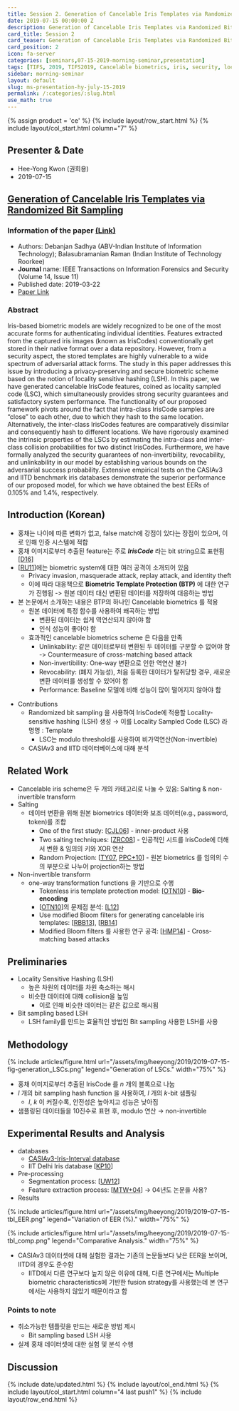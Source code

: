 ```yaml
---
title: Session 2. Generation of Cancelable Iris Templates via Randomized Bit Sampling
date: 2019-07-15 00:00:00 Z
description: Generation of Cancelable Iris Templates via Randomized Bit Sampling
card_title: Session 2
card_teaser: Generation of Cancelable Iris Templates via Randomized Bit Sampling
card_position: 2
icon: fa-server
categories: [seminars,07-15-2019-morning-seminar,presentation]
tags: [TIFS, 2019, TIFS2019, Cancelable biometrics, iris, security, locality sensitive hashing]
sidebar: morning-seminar
layout: default
slug: ms-presentation-hy-july-15-2019
permalink: /:categories/:slug.html
use_math: true
---
```


{% assign product = 'ce' %}
{% include layout/row_start.html %}
{% include layout/col_start.html column="7" %}

## Presenter & Date
+ Hee-Yong Kwon (권희용)
+ 2019-07-15

## [Generation of Cancelable Iris Templates via Randomized Bit Sampling](https://inhaucs.github.io/seminars/07-xx-2019-morning-seminar/presentation/ms-presentation-hy-july-xx-2019.html)

### Information of the paper [(Link)](https://ieeexplore.ieee.org/abstract/document/8672919)
+ Authors: Debanjan Sadhya (ABV-Indian Institute of Information Technology); Balasubramanian Raman (Indian Institute of Technology Roorkee)
+ **Journal** name: IEEE Transactions on Information Forensics and Security (Volume 14, Issue 11)
+ Published date: 2019-03-22
+ [Paper Link](https://ieeexplore.ieee.org/stamp/stamp.jsp?tp=&arnumber=8672919)


### Abstract
Iris-based biometric models are widely recognized to be one of the most accurate forms for authenticating individual identities. Features extracted from the captured iris images (known as IrisCodes) conventionally get stored in their native format over a data repository. However, from a security aspect, the stored templates are highly vulnerable to a wide spectrum of adversarial attack forms. The study in this paper addresses this issue by introducing a privacy-preserving and secure biometric scheme based on the notion of locality sensitive hashing (LSH). In this paper, we have generated cancelable IrisCode features, coined as locality sampled code (LSC), which simultaneously provides strong security guarantees and satisfactory system performance. The functionality of our proposed framework pivots around the fact that intra-class IrisCode samples are “close” to each other, due to which they hash to the same location. Alternatively, the inter-class IrisCodes features are comparatively dissimilar and consequently hash to different locations. We have rigorously examined the intrinsic properties of the LSCs by estimating the intra-class and inter-class collision probabilities for two distinct IrisCodes. Furthermore, we have formally analyzed the security guarantees of non-invertibility, revocability, and unlinkability in our model by establishing various bounds on the adversarial success probability. Extensive empirical tests on the CASIAv3 and IITD benchmark iris databases demonstrate the superior performance of our proposed model, for which we have obtained the best EERs of 0.105% and 1.4%, respectively.


## Introduction (Korean)
+ 홍채는 나이에 따른 변화가 없고, false match에 강점이 있다는 장점이 있으며, 이로 인해 인증 시스템에 적합
+ 홍채 이미지로부터 추출된 feature는 주로 ***IrisCode*** 라는 bit string으로 표현됨 [[D16]]
+ [[RU11]]에는 biometric system에 대한 여러 공격이 소개되어 있음
  + Privacy invasion, masquerade attack, replay attack, and identity theft
  + 이에 따라 대응책으로 **Biometric Template Protection (BTP)** 에 대한 연구가 진행됨 -> 원본 데이터 대신 변환된 데이터를 저장하여 대응하는 방법
+ 본 논문에서 소개하는 내용은 BTP의 하나인 Cancelable biometrics 를 적용
  + 원본 데이터에 특정 함수를 사용하여 왜곡하는 방법
    + 변환된 데이터는 쉽게 역연산되지 않아야 함
    + 인식 성능이 좋아야 함
  + 효과적인 cancelable biometrics scheme 은 다음을 만족
    + Unlinkability: 같은 데이터로부터 변환된 두 데이터를 구분할 수 없어야 함 -> Countermeasure of cross-matching based attack
    + Non-invertibility: One-way 변환으로 인한 역연산 불가
    + Revocability: (폐지 가능성), 처음 등록한 데이터가 탈취당할 경우, 새로운 변환 데이터를 생성할 수 있어야 함
    + Performance: Baseline 모델에 비해 성능이 많이 떨어지지 않아야 함

[D16]: <https://ieeexplore.ieee.org/abstract/document/7328287> "J. Daugman, “Information theory and the iriscode,” IEEE Trans. Inf. Forensics Security, vol. 11, no. 2, pp. 400–409, Feb. 2016."
[RU11]: <https://jis-eurasipjournals.springeropen.com/articles/10.1186/1687-417X-2011-3> "C. Rathgeb and A. Uhl, “A survey on biometric cryptosystems and cancelable biometrics,” EURASIP J. Inf. Secur., vol. 2011, no. 1, p. 3, Sep. 2011. [Online]. Available: https://link. springer.com/article/10.1186/1687-417X-2011-3"

+ Contributions
  + Randomized bit sampling 을 사용하여 IrisCode에 적용할 Locality-sensitive hashing (LSH) 생성 $\rightarrow$ 이를 Locality Sampled Code (LSC) 라 명명 : Template
    + LSC는 modulo threshold를 사용하여 비가역연산(Non-invertible)
  + CASIAv3 and IITD 데이터베이스에 대해 분석


## Related Work
+ Cancelable iris scheme은 두 개의 카테고리로 나눌 수 있음: Salting & non-invertible transform
+ Salting
  + 데이터 변환을 위해 원본 biometrics 데이터와 보조 데이터(e.g., password, token)를 조합
    + One of the first study: [[CJL06]] - inner-product 사용
    + Two salting techniques: [[ZRC08]] - 인공적인 시드를 IrisCode에 더해서 변환 & 임의의 키와 XOR 연산
    + Random Projection: [[TY07], [PPC+10]] - 원본 biometrics 를 임의의 수의 부분으로 나누어 projection하는 방법
+ Non-invertible transform
  + one-way transformation functions 을 기반으로 수행
    + Tokenless iris template protection model: [[OTN10]] - **Bio-encoding**
    + [[OTN10]]의 문제점 분석: [[L12]]
    + Use modified Bloom filters for generating cancelable iris templates: [[RBB13]], [[RB14]]
    + Modified Bloom filters 를 사용한 연구 공격: [[HMP14]] - Cross-matching based attacks


## Preliminaries
+ Locality Sensitive Hashing (LSH)
  + 높은 차원의 데이터를 차원 축소하는 해시
  + 비슷한 데이터에 대해 collision을 높임
    + 이로 인해 비슷한 데이터는 같은 값으로 해시됨
+ Bit sampling based LSH
  + LSH family를 만드는 효율적인 방법인 Bit sampling 사용한 LSH를 사용

[CJL06]: <https://www.sciencedirect.com/science/article/pii/S107731420600004X> "C. S. Chin, A. T. B. Jin, and D. N. C. Ling, “High security iris verification system based on random secret integration,” Comput. Vis. Image Understand., vol. 102, no. 2, pp. 169–177, 2006."
[ZRC08]: <https://ieeexplore.ieee.org/abstract/document/4761886> "J. Zuo, N. K. Ratha, and J. H. Connell, “Cancelable iris biometric,” in Proc. 19th Int. Conf. Pattern Recognit., Dec. 2008, pp. 1–4."
[TY07]: <https://ieeexplore.ieee.org/abstract/document/4305292> "A. B. J. Teoh and C. T. Yuang, “Cancelable biometrics realization with multispace random projections,” IEEE Trans. Syst., Man, Cybern. B, Cybern., vol. 37, no. 5, pp. 1096–1106, Oct. 2007."
[PPC+10]: <https://ieeexplore.ieee.org/abstract/document/5495383> "J. K. Pillai, V. M. Patel, R. Chellappa, and N. K. Ratha, “Sectored random projections for cancelable iris biometrics,” in Proc. IEEE Int. Conf. Acoust., Speech Signal Process., Mar. 2010, pp. 1838–1841."
[OTN10]: <https://ieeexplore.ieee.org/abstract/document/5596070> "O. Ouda, N. Tsumura, and T. Nakaguchi, “Tokenless cancelable biometrics scheme for protecting iris codes,” in Proc. 20th Int. Conf. Pattern Recognit., Aug. 2010, pp. 882–885."
[L12]: <http://citeseerx.ist.psu.edu/viewdoc/download?doi=10.1.1.736.2059&rep=rep1&type=pdf> "P. Lacharme, “Analysis of the iriscode bioencoding scheme,” Int. J. Comput. Sci. Secur., vol. 6, no. 5, pp. 315–321, Oct. 2012."
[RBB13]: <https://ieeexplore.ieee.org/abstract/document/6612976> "C. Rathgeb, F. Breitinger, and C. Busch, “Alignment-free cancelable iris biometric templates based on adaptive bloom filters,” in Proc. Int. Conf. Biometrics, Jun. 2013, pp. 1–8."
[RB14]: <https://www.sciencedirect.com/science/article/pii/S0167404814000029> "C. Rathgeb and C. Busch, “Cancelable multi-biometrics: Mixing iriscodes based on adaptive bloom filters,” Comput. Secur., vol. 42, pp. 1–12, 2014."
[HMP14]: <https://ieeexplore.ieee.org/abstract/document/7029413/> "J. Hermans, B. Mennink, and R. Peeters, “When a bloom filter is a doom filter: Security assessment of a novel iris biometric template protection system,” in Proc. Int. Conf. Biometrics Special Interest Group, Sep. 2014, pp. 1–6."


## Methodology
{% include articles/figure.html url="/assets/img/heeyong/2019/2019-07-15-fig-generation_LSCs.png" legend="Generation of LSCs." width="75%" %}
+ 홍채 이미지로부터 추출된 IrisCode 를 $n$ 개의 블록으로 나눔
+ $l$ 개의 bit sampling hash function 을 사용하여, $l$ 개의 $k$-bit 샘플링
  + $l$, $k$ 이 커질수록, 안전성은 높아지고 성능은 낮아짐
+ 샘플링된 데이터들을 10진수로 표현 후, modulo 연산 $\rightarrow$ non-invertible


## Experimental Results and Analysis
+ databases
  + [CASIAv3-Iris-Interval database](http://biometrics.idealtest.org/)
  + IIT Delhi Iris database [[KP10]]
+ Pre-processing
  + Segmentation process: [[UW12]]
  + Feature extraction process: [[MTW+04]] $\rightarrow$ 04년도 논문을 사용?
+ Results

{% include articles/figure.html url="/assets/img/heeyong/2019/2019-07-15-tbl_EER.png" legend="Variation of EER (%)." width="75%" %}

{% include articles/figure.html url="/assets/img/heeyong/2019/2019-07-15-tbl_comp.png" legend="Comparative Analysis." width="75%" %}
+ CASIAv3 데이터셋에 대해 실험한 결과는 기존의 논문들보다 낮은 EER을 보이며, IITD의 경우도 준수함
  + IITD에서 다른 연구보다 높지 않은 이유에 대해, 다른 연구에서는 Multiple biometric characteristics에 기반한 fusion strategy를 사용했는데 본 연구에서는 사용하지 않았기 때문이라고 함

[KP10]: <https://www.sciencedirect.com/science/article/pii/S0031320309003343> "A. Kumar and A. Passi, “Comparison and combination of iris matchers for reliable personal authentication,” Pattern Recognit., vol. 43, no. 3, pp. 1016–1026, 2010."
[UW12]: <https://ieeexplore.ieee.org/abstract/document/6199821> "A. Uhl and P. Wild, “Weighted adaptive hough and ellipsopolar transforms for real-time iris segmentation,” in 5th IAPR Int. Conf. Biometrics, Mar./Apr. 2012, pp. 283–290."
[MTW+04]: <https://ieeexplore.ieee.org/abstract/document/1298831> "L. Ma, T. Tan, Y. Wang, and D. Zhang, “Efficient iris recognition by characterizing key local variations,” IEEE Trans. Image Process., vol. 13, no. 6, pp. 739–750, Jun. 2004."
<!-- []: <> "" -->


### Points to note
+ 취소가능한 템플릿을 만드는 새로운 방법 제시
  + Bit sampling based LSH 사용
+ 실제 홍채 데이터셋에 대한 실험 및 분석 수행



## Discussion


{% include date/updated.html %}
{% include layout/col_end.html %}
{% include layout/col_start.html column="4 last push1" %}
{% include layout/row_end.html %}
